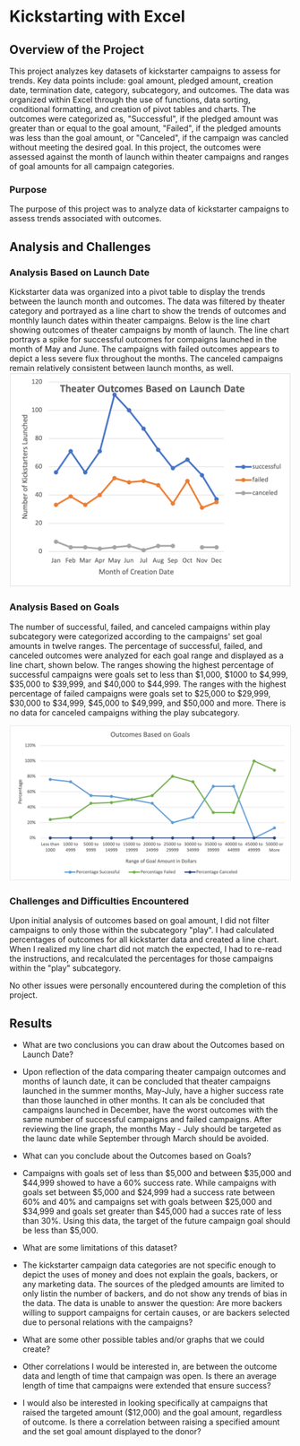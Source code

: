 # Kickstarting with Excel

## Overview of the Project

This project analyzes key datasets of kickstarter campaigns to assess for trends. Key data points include: goal amount, pledged amount, creation date, termination date, category, subcategory, and outcomes. The data was organized within Excel through the use of functions, data sorting, conditional formatting, and creation of pivot tables and charts. The outcomes were categorized as, "Successful", if the pledged amount was greater than or equal to the goal amount, "Failed", if the pledged amounts was less than the goal amount, or "Canceled", if the campaign was cancled without meeting the desired goal. In this project, the outcomes were assessed against the month of launch within theater campaigns and ranges of goal amounts for all campaign categories. 

### Purpose

The purpose of this project was to analyze data of kickstarter campaigns to assess trends associated with outcomes. 

## Analysis and Challenges

### Analysis Based on Launch Date
Kickstarter data was organized into a pivot table to display the trends between the launch month and outcomes. The data was filtered by theater category and portrayed as a line chart to show the trends of outcomes and monthly launch dates within theater campaigns. Below is the line chart showing outcomes of theater campaigns by month of launch. The line chart portrays a spike for successful outcomes for compaigns launched in the month of May and June. The campaigns with failed outcomes appears to depict a less severe flux throughout the months. The canceled campaigns remain relatively consistent between launch months, as well. 
![Line Chart_Showing_Outcomes_Trend_with_Creation_Date](/Resources/Theater_Outcomes_VS_Launch.png)

### Analysis Based on Goals
The number of successful, failed, and canceled campaigns within play subcategory were categorized according to the campaigns' set goal amounts in twelve ranges. The percentage of successful, failed, and canceled outcomes were analyzed for each goal range and displayed as a line chart, shown below. The ranges showing the highest percentage of successful campaigns were goals set to less than $1,000, $1000 to $4,999, $35,000 to $39,999, and $40,000 to $44,999. The ranges with the highest percentage of failed campaigns were goals set to $25,000 to $29,999, $30,000 to $34,999, $45,000 to $49,999, and $50,000 and more. There is no data for canceled campaigns withing the play subcategory.

![Line_Chart_Showing_Outcomes_Trend_with_Goals](/Resources/Outcomes_Vs_Goals.png)

### Challenges and Difficulties Encountered
Upon initial analysis of outcomes based on goal amount, I did not filter campaigns to only those within the subcategory "play". I had calculated percentages of outcomes for all kickstarter data and created a line chart. When I realized my line chart did not match the expected, I had to re-read the instructions, and recalculated the percentages for those campaigns within the "play" subcategory.

No other issues were personally encountered during the completion of this project. 

## Results

- What are two conclusions you can draw about the Outcomes based on Launch Date?
- Upon reflection of the data comparing theater campaign outcomes and months of launch date, it can be concluded that theater campaigns launched in the summer months, May-July, have a higher success rate than those launched in other months. It can als be concluded that campaigns launched in December, have the worst outcomes with the same number of successful campaigns and failed campaigns. After reviewing the line graph, the months May - July should be targeted as the launc date while September through March should be avoided.

- What can you conclude about the Outcomes based on Goals?
- Campaigns with goals set of less than $5,000 and between $35,000 and $44,999 showed to have a 60% success rate. While campaigns with goals set between $5,000 and $24,999 had a success rate between 60% and 40% and campaigns set with goals between $25,000 and $34,999 and goals set greater than $45,000 had a succes rate of less than 30%. Using this data, the target of the future campaign goal should be less than $5,000. 

- What are some limitations of this dataset?
- The kickstarter campaign data categories are not specific enough to depict the uses of money and does not explain the goals, backers, or any marketing data. The sources of the pledged amounts are limited to only listin the number of backers, and do not show any trends of bias in the data. The data is unable to answer the question: Are more backers willing to support campaigns for certain causes, or are backers selected due to personal relations with the campaigns? 

- What are some other possible tables and/or graphs that we could create?
- Other correlations I would be interested in, are between the outcome data and length of time that campaign was open. Is there an average length of time that campaigns were extended that ensure success? 
- I would also be interested in looking specifically at campaigns that raised the targeted amount ($12,000) and the goal amount, regardless of outcome. Is there a correlation between raising a specified amount and the set goal amount displayed to the donor?

